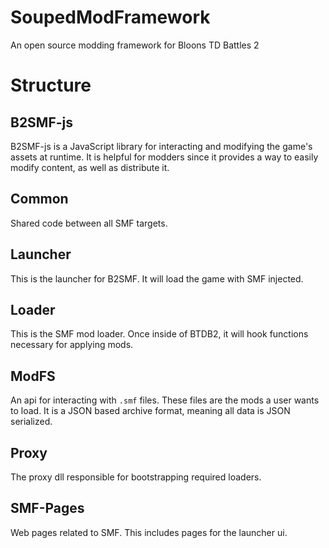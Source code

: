 # SoupedModFramework
An open source modding framework for Bloons TD Battles 2


# Structure
## B2SMF-js
B2SMF-js is a JavaScript library for interacting and modifying the game's assets at runtime. It is helpful for modders since it provides a way to easily modify content, as well as distribute it.

## Common
Shared code between all SMF targets.

## Launcher
This is the launcher for B2SMF. It will load the game with SMF injected.

## Loader
This is the SMF mod loader. Once inside of BTDB2, it will hook functions necessary for applying mods.

## ModFS
An api for interacting with `.smf` files. These files are the mods a user wants to load. It is a JSON based archive format, meaning all data is JSON serialized.

## Proxy
The proxy dll responsible for bootstrapping required loaders.

## SMF-Pages
Web pages related to SMF. This includes pages for the launcher ui.